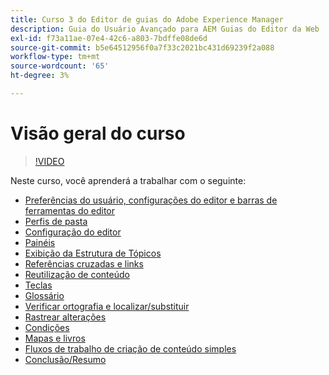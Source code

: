 ```yaml
---
title: Curso 3 do Editor de guias do Adobe Experience Manager
description: Guia do Usuário Avançado para AEM Guias do Editor da Web
exl-id: f73a11ae-07e4-42c6-a803-7bdffe08de6d
source-git-commit: b5e64512956f0a7f33c2021bc431d69239f2a088
workflow-type: tm+mt
source-wordcount: '65'
ht-degree: 3%

---
```


# Visão geral do curso

>[!VIDEO](https://video.tv.adobe.com/v/342759)

Neste curso, você aprenderá a trabalhar com o seguinte:

- [Preferências do usuário, configurações do editor e barras de ferramentas do editor](user-settings-preferences-toolbars.md)
- [Perfis de pasta](folder-profiles.md)
- [Configuração do editor](editor-configuration.md)
- [Painéis](panels.md)
- [Exibição da Estrutura de Tópicos](outline-view.md)
- [Referências cruzadas e links](cross-references-and-links.md)
- [Reutilização de conteúdo](content-reuse.md)
- [Teclas](keys.md)
- [Glossário](glossary.md)
- [Verificar ortografia e localizar/substituir](spell-check.md)
- [Rastrear alterações](track-changes.md)
- [Condições](conditions.md)
- [Mapas e livros](maps-and-bookmaps.md)
- [Fluxos de trabalho de criação de conteúdo simples](simple-content-creation-workflows.md)
- [Conclusão/Resumo](recap.md)
